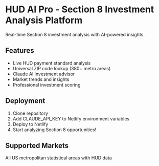 # HUD AI Pro - Section 8 Investment Analysis Platform

Real-time Section 8 investment analysis with AI-powered insights.

## Features
- Live HUD payment standard analysis
- Universal ZIP code lookup (380+ metro areas)
- Claude AI investment advisor
- Market trends and insights
- Professional investment scoring

## Deployment
1. Clone repository
2. Add CLAUDE_API_KEY to Netlify environment variables
3. Deploy to Netlify
4. Start analyzing Section 8 opportunities!

## Supported Markets
All US metropolitan statistical areas with HUD data
